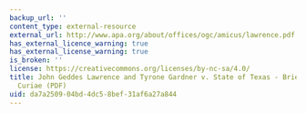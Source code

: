```yaml
---
backup_url: ''
content_type: external-resource
external_url: http://www.apa.org/about/offices/ogc/amicus/lawrence.pdf
has_external_licence_warning: true
has_external_license_warning: true
is_broken: ''
license: https://creativecommons.org/licenses/by-nc-sa/4.0/
title: John Geddes Lawrence and Tyrone Gardner v. State of Texas - Brief for Amici
  Curiae (PDF)
uid: da7a2509-04bd-4dc5-8bef-31af6a27a844
---
```

